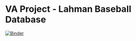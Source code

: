 # VA Project - Lahman Baseball Database
[![Binder](http://mybinder.org/badge.svg)](http://mybinder.org:/repo/jeffwang0501/valabproject2016)